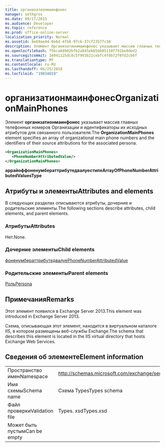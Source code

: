 ```yaml
---
title: организатионмаинфонес
manager: sethgros
ms.date: 09/17/2015
ms.audience: Developer
ms.topic: reference
ms.prod: office-online-server
localization_priority: Normal
ms.assetid: 8e69ae44-0e6d-4fb8-97c6-37cf23577c38
description: Элемент Организатионмаинфонес указывает массив главных телефонных номеров Организации и идентификаторы их исходных атрибутов для связанного пользователя.
ms.openlocfilehash: 756ca68902bfb2a845eb65b605110f791be9ded2
ms.sourcegitcommit: 34041125dc8c5f993b21cebfc4f8b72f0fd2cb6f
ms.translationtype: MT
ms.contentlocale: ru-RU
ms.lasthandoff: 06/25/2018
ms.locfileid: "19834659"
---
```

# <a name="organizationmainphones"></a><span data-ttu-id="85b66-103">организатионмаинфонес</span><span class="sxs-lookup"><span data-stu-id="85b66-103">OrganizationMainPhones</span></span>

<span data-ttu-id="85b66-104">Элемент **организатионмаинфонес** указывает массив главных телефонных номеров Организации и идентификаторы их исходных атрибутов для связанного пользователя.</span><span class="sxs-lookup"><span data-stu-id="85b66-104">The **OrganizationMainPhones** element specifies an array of organizational main phone numbers and the identifiers of their source attributions for the associated persona.</span></span> 
  
```XML
<OrganizationMainPhones>
   <PhoneNumberAttributedValue/>
</OrganizationMainPhones>
```

 <span data-ttu-id="85b66-105">**аррайоффоненумбераттрибутедвалуестипе**</span><span class="sxs-lookup"><span data-stu-id="85b66-105">**ArrayOfPhoneNumberAttributedValuesType**</span></span>
## <a name="attributes-and-elements"></a><span data-ttu-id="85b66-106">Атрибуты и элементы</span><span class="sxs-lookup"><span data-stu-id="85b66-106">Attributes and elements</span></span>

<span data-ttu-id="85b66-107">В следующих разделах описываются атрибуты, дочерние и родительские элементы.</span><span class="sxs-lookup"><span data-stu-id="85b66-107">The following sections describe attributes, child elements, and parent elements.</span></span>
  
### <a name="attributes"></a><span data-ttu-id="85b66-108">Атрибуты</span><span class="sxs-lookup"><span data-stu-id="85b66-108">Attributes</span></span>

<span data-ttu-id="85b66-109">Нет.</span><span class="sxs-lookup"><span data-stu-id="85b66-109">None.</span></span>
  
### <a name="child-elements"></a><span data-ttu-id="85b66-110">Дочерние элементы</span><span class="sxs-lookup"><span data-stu-id="85b66-110">Child elements</span></span>

[<span data-ttu-id="85b66-111">фоненумбераттрибутедвалуе</span><span class="sxs-lookup"><span data-stu-id="85b66-111">PhoneNumberAttributedValue</span></span>](phonenumberattributedvalue.md)
  
### <a name="parent-elements"></a><span data-ttu-id="85b66-112">Родительские элементы</span><span class="sxs-lookup"><span data-stu-id="85b66-112">Parent elements</span></span>

[<span data-ttu-id="85b66-113">Роль</span><span class="sxs-lookup"><span data-stu-id="85b66-113">Persona</span></span>](persona.md)
  
## <a name="remarks"></a><span data-ttu-id="85b66-114">Примечания</span><span class="sxs-lookup"><span data-stu-id="85b66-114">Remarks</span></span>

<span data-ttu-id="85b66-115">Этот элемент появился в Exchange Server 2013.</span><span class="sxs-lookup"><span data-stu-id="85b66-115">This element was introduced in Exchange Server 2013.</span></span>
  
<span data-ttu-id="85b66-116">Схема, описывающая этот элемент, находится в виртуальном каталоге IIS, в котором размещены веб-службы Exchange.</span><span class="sxs-lookup"><span data-stu-id="85b66-116">The schema that describes this element is located in the IIS virtual directory that hosts Exchange Web Services.</span></span>
  
## <a name="element-information"></a><span data-ttu-id="85b66-117">Сведения об элементе</span><span class="sxs-lookup"><span data-stu-id="85b66-117">Element information</span></span>

|||
|:-----|:-----|
|<span data-ttu-id="85b66-118">Пространство имен</span><span class="sxs-lookup"><span data-stu-id="85b66-118">Namespace</span></span>  <br/> |http://schemas.microsoft.com/exchange/services/2006/types  <br/> |
|<span data-ttu-id="85b66-119">Имя схемы</span><span class="sxs-lookup"><span data-stu-id="85b66-119">Schema name</span></span>  <br/> |<span data-ttu-id="85b66-120">Схема Types</span><span class="sxs-lookup"><span data-stu-id="85b66-120">Types schema</span></span>  <br/> |
|<span data-ttu-id="85b66-121">Файл проверки</span><span class="sxs-lookup"><span data-stu-id="85b66-121">Validation file</span></span>  <br/> |<span data-ttu-id="85b66-122">Types. xsd</span><span class="sxs-lookup"><span data-stu-id="85b66-122">Types.xsd</span></span>  <br/> |
|<span data-ttu-id="85b66-123">Может быть пустым</span><span class="sxs-lookup"><span data-stu-id="85b66-123">Can be empty</span></span>  <br/> ||
   

